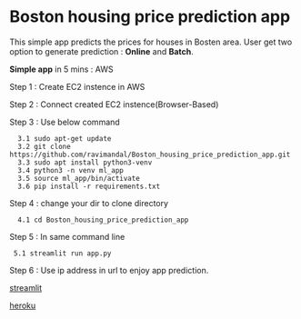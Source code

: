 # Boston housing price prediction app

 This simple app predicts the prices for houses in Bosten area. User get two option to generate prediction : **Online** and **Batch**.
 
**Simple app** in 5 mins : AWS

Step 1 : Create EC2 instence in AWS

Step 2 : Connect created EC2 instence(Browser-Based)

Step 3 : Use below command

      3.1 sudo apt-get update
      3.2 git clone https://github.com/ravimandal/Boston_housing_price_prediction_app.git
      3.3 sudo apt install python3-venv
      3.4 python3 -n venv ml_app
      3.5 source ml_app/bin/activate
      3.6 pip install -r requirements.txt

Step 4 : change your dir to clone directory 
      
      4.1 cd Boston_housing_price_prediction_app

Step 5 : In same command line
     
     5.1 streamlit run app.py
     
Step 6 : Use ip address in url to enjoy app prediction.

[streamlit](https://share.streamlit.io/ravimandal/boston_housing_price_prediction_app/main/app.py)

[heroku](https://bostonhouseprediction0.herokuapp.com/)


